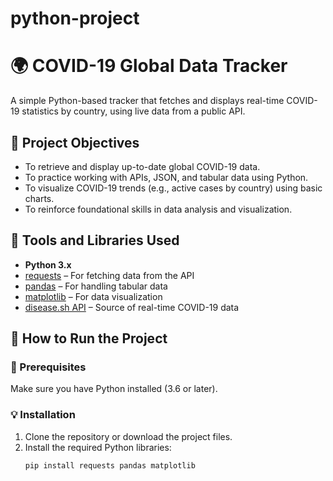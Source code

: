 # python-project
# 🌍 COVID-19 Global Data Tracker

A simple Python-based tracker that fetches and displays real-time COVID-19 statistics by country, using live data from a public API.


## 🎯 Project Objectives

- To retrieve and display up-to-date global COVID-19 data.
- To practice working with APIs, JSON, and tabular data using Python.
- To visualize COVID-19 trends (e.g., active cases by country) using basic charts.
- To reinforce foundational skills in data analysis and visualization.


## 🧰 Tools and Libraries Used

- **Python 3.x**
- [requests](https://pypi.org/project/requests/) – For fetching data from the API
- [pandas](https://pypi.org/project/pandas/) – For handling tabular data
- [matplotlib](https://pypi.org/project/matplotlib/) – For data visualization
- [disease.sh API](https://disease.sh/docs/) – Source of real-time COVID-19 data


## 🚀 How to Run the Project

### 🔧 Prerequisites

Make sure you have Python installed (3.6 or later).

### 💡 Installation

1. Clone the repository or download the project files.
2. Install the required Python libraries:
   ```bash
   pip install requests pandas matplotlib
